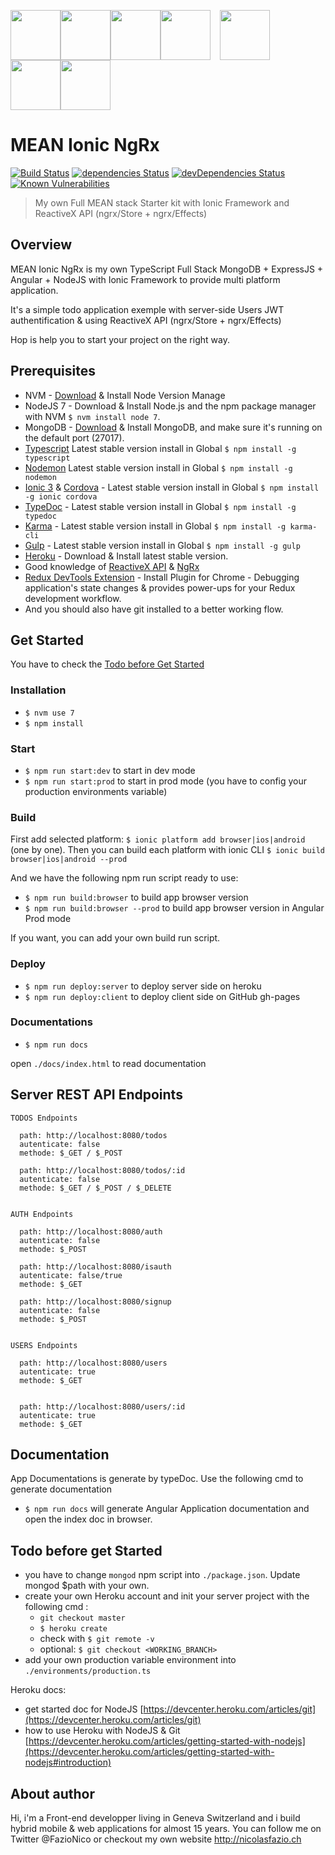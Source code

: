 <img src="https://live.zoomdata.com/zoomdata/service/connection/types/icon/MONGO_MONGO?v=$%7Btimestamp%7D" width="80"><img src="http://apps.octoconsulting.com/images/expressIcon.png" width="80"><img src="https://material.angularjs.org/latest/img/icons/angular-logo.svg" width="80"><img src="http://code.runnable.com/images/provider-icons/icon-node.js.svg" width="80"><img src="http://amver.lt/wp-content/uploads/2016/07/Mathematic-Plus2.ico" style="margin:0px 15px" height="80px"><img src="http://cloudoki.com/images/frameworks/ionic.png" width="80"><img src="https://avatars2.githubusercontent.com/u/16272733?v=3&s=200" height="80px">

#  MEAN Ionic NgRx
[![Build Status](https://travis-ci.org/FazioNico/mean-ionic-ngrx.svg?branch=master)](https://travis-ci.org/FazioNico/mean-ionic-ngrx) [![dependencies Status](https://david-dm.org/FazioNico/mean-ionic-ngrx/status.svg)](https://david-dm.org/FazioNico/mean-ionic-ngrx) [![devDependencies Status](https://david-dm.org/FazioNico/mean-ionic-ngrx/dev-status.svg)](https://david-dm.org/FazioNico/mean-ionic-ngrx?type=dev) [![Known Vulnerabilities](https://snyk.io/test/github/fazionico/mean-ionic-ngrx/badge.svg)](https://snyk.io/test/github/fazionico/mean-ionic-ngrx) 
<blockquote>My own Full MEAN stack Starter kit with Ionic Framework and ReactiveX API (ngrx/Store + ngrx/Effects)</blockquote>

## Overview
MEAN Ionic NgRx is my own TypeScript Full Stack MongoDB + ExpressJS + Angular + NodeJS with Ionic  Framework to provide multi platform application.

It's a simple todo application exemple with server-side Users JWT authentification & using ReactiveX API (ngrx/Store + ngrx/Effects)

Hop is help you to start your project on the right way.

## Prerequisites
- NVM - [Download](https://github.com/creationix/nvm) & Install Node Version Manage
- NodeJS 7 - Download & Install Node.js and the npm package manager with NVM `$ nvm install node 7`.
- MongoDB - [Download](https://www.mongodb.com) & Install MongoDB, and make sure it's running on the default port (27017).
- [Typescript](https://www.npmjs.com/package/typescript) Latest stable version install in Global `$ npm install -g typescript`
- [Nodemon](https://nodemon.io/) Latest stable version install in Global `$ npm install -g nodemon`
- [Ionic 3](https://ionicframework.com/) & [Cordova](https://cordova.apache.org/) - Latest stable version install in Global `$ npm install -g ionic cordova`
- [TypeDoc](http://typedoc.org/) - Latest stable version install in Global `$ npm install -g typedoc`
- [Karma](https://karma-runner.github.io) - Latest stable version install in Global `$ npm install -g karma-cli`
- [Gulp](http://gulpjs.com/) - Latest stable version install in Global `$ npm install -g gulp`
- [Heroku](heroku.com) - Download & Install latest stable version.
- Good knowledge of [ReactiveX API](http://reactivex.io/) & [NgRx](https://github.com/ngrx)
- [Redux DevTools Extension](http://extension.remotedev.io/) - Install Plugin for Chrome - Debugging application's state changes & provides power-ups for your Redux development workflow.
- And you should also have git installed to a better working flow.

## Get Started
You have to check the [Todo before Get Started](#todo-before-get-started)

### Installation
- `$ nvm use 7`
- `$ npm install`

### Start
- `$ npm run start:dev` to start in dev mode
- `$ npm run start:prod` to start in prod mode (you have to config your production environments variable)

### Build
First add selected platform: `$ ionic platform add browser|ios|android` (one by one). Then you can build each platform with ionic CLI `$ ionic build browser|ios|android --prod`

And we have the following npm run script ready to use:
- `$ npm run build:browser` to build app browser version
- `$ npm run build:browser --prod` to build app browser version in Angular Prod mode

If you want, you can add your own build run script.

### Deploy
- `$ npm run deploy:server` to deploy server side on heroku
- `$ npm run deploy:client` to deploy client side on GitHub gh-pages

### Documentations
- `$ npm run docs`

open `./docs/index.html` to read documentation

## Server REST API Endpoints
````
TODOS Endpoints

  path: http://localhost:8080/todos
  autenticate: false
  methode: $_GET / $_POST

  path: http://localhost:8080/todos/:id
  autenticate: false
  methode: $_GET / $_POST / $_DELETE


AUTH Endpoints

  path: http://localhost:8080/auth
  autenticate: false
  methode: $_POST

  path: http://localhost:8080/isauth
  autenticate: false/true
  methode: $_GET

  path: http://localhost:8080/signup
  autenticate: false
  methode: $_POST


USERS Endpoints

  path: http://localhost:8080/users
  autenticate: true
  methode: $_GET


  path: http://localhost:8080/users/:id
  autenticate: true
  methode: $_GET

````

## Documentation
App Documentations is generate by typeDoc. Use the following cmd to generate documentation
- `$ npm run docs` will generate Angular Application documentation and open the index doc in browser.

## Todo before get Started
- you have to change `mongod` npm script into `./package.json`. Update mongod $path with your own.
- create your own Heroku account and init your server project with the following cmd :
  - `git checkout master`
  - `$ heroku create`
  - check with `$ git remote -v`
  - optional: `$ git checkout <WORKING_BRANCH>`
- add your own production variable environment into `./environments/production.ts`

Heroku docs:
- get started doc for NodeJS
[https://devcenter.heroku.com/articles/git](https://devcenter.heroku.com/articles/git)
- how to use Heroku with NodeJS & Git [https://devcenter.heroku.com/articles/getting-started-with-nodejs](https://devcenter.heroku.com/articles/getting-started-with-nodejs#introduction)

## About author
Hi, i'm a Front-end developper living in Geneva Switzerland and i build hybrid mobile & web applications for almost 15 years. You can follow me on Twitter @FazioNico or checkout my own website http://nicolasfazio.ch
